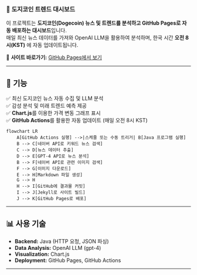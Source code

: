 ### 📌 **도지코인 트렌드 대시보드**  

이 프로젝트는 **도지코인(Dogecoin) 뉴스 및 트렌드를 분석하고 GitHub Pages로 자동 배포하는 대시보드**입니다.  
매일 최신 뉴스 데이터를 가져와 OpenAI LLM을 활용하여 분석하며, 한국 시간 **오전 8시(KST)** 에 자동 업데이트됩니다.

🔗 **사이트 바로가기:** [GitHub Pages에서 보기](https://nan0silver.github.io/auto_monitoring/)

---

## 🚀 **기능**
✅ 최신 도지코인 뉴스 자동 수집 및 LLM 분석  
✅ 감성 분석 및 미래 트렌드 예측 제공  
✅ **Chart.js**를 이용한 가격 변동 그래프 표시  
✅ **GitHub Actions**를 활용한 자동 업데이트 (매일 오전 8시 KST)  

```mermaid
flowchart LR
    A[GitHub Actions 실행] -->|스케줄 또는 수동 트리거| B[Java 프로그램 실행]
    B --> C[네이버 API로 키워드 뉴스 검색]
    C --> D[뉴스 데이터 추출]
    D --> E[GPT-4 API로 뉴스 분석]
    B --> F[네이버 API로 관련 이미지 검색]
    F --> G[이미지 다운로드]
    E --> H[Markdown 파일 생성]
    G --> H
    H --> I[GitHub에 결과물 커밋]
    I --> J[Jekyll로 사이트 빌드]
    J --> K[GitHub Pages로 배포]
```

---


## 📊 **사용 기술**
- **Backend:** Java (HTTP 요청, JSON 파싱)
- **Data Analysis:** OpenAI LLM (gpt-4)
- **Visualization:** Chart.js
- **Deployment:** GitHub Pages, GitHub Actions  

---
